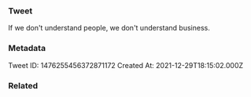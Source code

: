 ### Tweet
If we don't understand people, we don't understand business.

### Metadata
Tweet ID: 1476255456372871172
Created At: 2021-12-29T18:15:02.000Z

### Related


